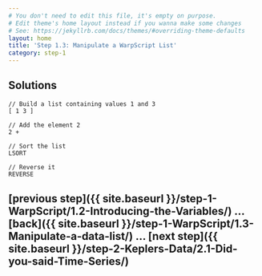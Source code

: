 ```yaml
---
# You don't need to edit this file, it's empty on purpose.
# Edit theme's home layout instead if you wanna make some changes
# See: https://jekyllrb.com/docs/themes/#overriding-theme-defaults
layout: home
title: 'Step 1.3: Manipulate a WarpScript List'
category: step-1
---
```


## Solutions

```
// Build a list containing values 1 and 3 
[ 1 3 ]

// Add the element 2
2 +

// Sort the list
LSORT

// Reverse it
REVERSE
```

## [previous step]({{ site.baseurl }}/step-1-WarpScript/1.2-Introducing-the-Variables/) ... [back]({{ site.baseurl }}/step-1-WarpScript/1.3-Manipulate-a-data-list/) ... [next step]({{ site.baseurl }}/step-2-Keplers-Data/2.1-Did-you-said-Time-Series/)